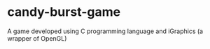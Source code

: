 # candy-burst-game
A game developed using C programming language and iGraphics (a wrapper of OpenGL)
